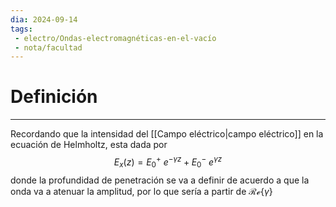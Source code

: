 ```yaml
---
dia: 2024-09-14
tags: 
 - electro/Ondas-electromagnéticas-en-el-vacío
 - nota/facultad
---
```

# Definición
---
Recordando que la intensidad del [[Campo eléctrico|campo eléctrico]] en la ecuación de Helmholtz, esta dada por $$ E_x(z) = E_0^+ ~ e^{-\gamma z} + E_0^- ~ e^{\gamma z} $$ donde la profundidad de penetración se va a definir de acuerdo a que la onda va a atenuar la amplitud, por lo que sería a partir de $\mathcal{Re}\big\{ \gamma \big\}$